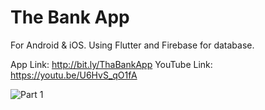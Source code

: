 # The Bank App

For Android & iOS.
Using Flutter and Firebase for database.

App Link: http://bit.ly/ThaBankApp
YouTube Link: https://youtu.be/U6HvS_qO1fA

![Part 1](https://user-images.githubusercontent.com/72062416/121992281-f43c3980-cdbe-11eb-8cd9-b83509203994.jpeg)
